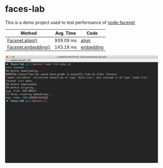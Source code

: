 # faces-lab

This is a demo project used to test performance of [node-facenet](https://github.com/zixia/node-facenet)

| Method                                                                       | Avg. Time | Code                                                           |
| ---------------------------------------------------------------------------- | --------- | -------------------------------------------------------------- |
| [Facenet.align()](https://www.zixia.net/node-facenet/#Facenet+align)         | 939.09 ms | [align](src/modules/core/functions/createFaces.js#L10)         |
| [Facenet.embedding()](https://www.zixia.net/node-facenet/#Facenet+embedding) | 143.18 ms | [embedding](src/modules/core/functions/createEmbeddings.js#L8) |

![](docs/execution_time.png)
